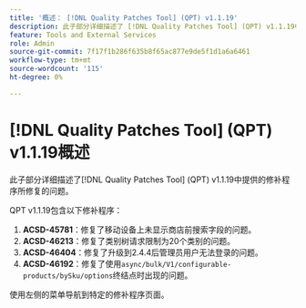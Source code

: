```yaml
---
title: '概述： [!DNL Quality Patches Tool] (QPT) v1.1.19'
description: 此子部分详细描述了 [!DNL Quality Patches Tool] (QPT) v1.1.19中提供的修补程序所修复的问题。
feature: Tools and External Services
role: Admin
source-git-commit: 7f17f1b286f635b8f65ac877e9de5f1d1a6a6461
workflow-type: tm+mt
source-wordcount: '115'
ht-degree: 0%

---
```


# [!DNL Quality Patches Tool] (QPT) v1.1.19概述

此子部分详细描述了[!DNL Quality Patches Tool] (QPT) v1.1.19中提供的修补程序所修复的问题。

QPT v1.1.19包含以下修补程序：

1. **ACSD-45781**：修复了移动设备上未显示商店前搜索字段的问题。
1. **ACSD-46213**：修复了类别树请求限制为20个类别的问题。
1. **ACSD-46404**：修复了升级到2.4.4后管理员用户无法登录的问题。
1. **ACSD-46192**：修复了使用`async/bulk/V1/configurable-products/bySku/options`终结点时出现的问题。

使用左侧的菜单导航到特定的修补程序页面。
